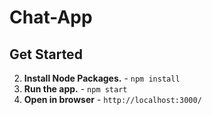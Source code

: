 # Chat-App

## Get Started

2. **Install Node Packages.** - `npm install`
3. **Run the app.** - `npm start`
4. **Open in browser** - `http://localhost:3000/`